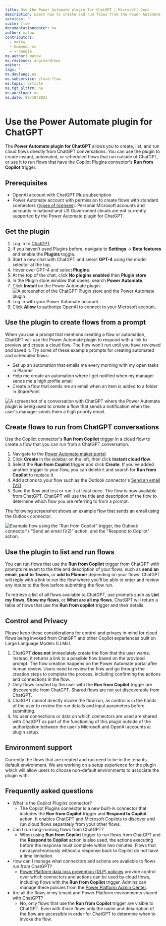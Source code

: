```yaml
---
title: Use the Power Automate plugin for ChatGPT | Microsoft Docs
description: Learn how to create and run flows from the Power Automate plugin for ChatGPT
services: ''
suite: flow
documentationcenter: na
author: matow
contributors:
  - matow
  - hamenon-ms
  - v-aangie
ms.author: matow
ms.reviewer: angieandrews
editor: ''
tags: ''
ms.devlang: na
ms.subservice: cloud-flow
ms.topic: article
ms.tgt_pltfrm: na
ms.workload: na
ms.date: 09/18/2023
---
```


# Use the Power Automate plugin for ChatGPT

The **Power Automate plugin for ChatGPT** allows you to create, list, and run  cloud flows directly from ChatGPT conversations. You can use the plugin to create instant, automated, or scheduled flows that run outside of ChatGPT, or use it to run flows that have the Copilot Plugins connector's **Run from Copilot** trigger.

## Prerequisites

* OpenAI account with ChatGPT Plus subscription
* Power Automate account with permission to create flows with standard connectors ([types of licenses](/power-platform/admin/power-automate-licensing/types)). Personal Microsoft accounts and accounts in national and US Government clouds are not currently supported by the Power Automate plugin for ChatGPT.

## Get the plugin

1. Log in to [ChatGPT](https://chat.openai.com)
1. If you haven't used Plugins before, navigate to **Settings** ->  **Beta features** and enable the **Plugins** toggle.
1. Start a new chat with ChatGPT and select **GPT-4** using the model selector at the top.
1. Hover over GPT-4 and select **Plugins**.
1. At the top of the chat, click **No plugins enabled** then **Plugin store**.
1. In the Plugin store window that opens, search **Power Automate**.
1. Click **Install** on the Power Automate plugin:
![A screenshot of the ChatGPT Plugin store and the Power Automate plugin](image-1.png)
1. Log in with your Power Automate account.
1. Click **Allow** to authorize OpenAI to connect to your Microsoft account.

## Use the plugin to create flows from a prompt

When you use a prompt that mentions creating a flow or automation, ChatGPT will use the Power Automate plugin to respond with a link to preview and create a cloud flow. The flow won't run until you have reviewed and saved it. Try some of these example prompts for creating automated and scheduled flows:

* Set up an automation that emails me every morning with my open tasks in Planner
* Help me create an automation where I get notified when my manager sends me a high profile email
* Create a flow that sends me an email when an item is added to a folder in SharePoint

![A screenshot of a conversation with ChatGPT where the Power Automate plugin is being used to create a flow that sends a notification when the user's manager sends them a high priority email.](image-2.png)

## Create flows to run from ChatGPT conversations

Use the Copilot connector's **Run from Copilot** trigger in a cloud flow to create a flow that you can run from a ChatGPT conversation.

1. Navigate to the [Power Automate maker portal](https://make.powerautomate.com)
1. Click **Create** in the sidebar on the left, then click **Instant cloud flow**.
1. Select the **Run from Copilot** trigger and click **Create**. If you've added another trigger to your flow, you can delete it and search for **Run from Copilot** to replace it.
1. Add actions to your flow such as the Outlook connector's [Send an email (V2)](/connectors/office365/#send-an-email-(v2)).
1. Save the flow and test or run it at least once. The flow is now available from ChatGPT. ChatGPT will use the title and description of the flow to determine which flow you are referring to from a prompt.

The following screenshot shows an example flow that sends an email using the Outlook connector.

![Example flow using the "Run from Copilot" trigger, the Outlook connector's "Send an email (V2)" action, and the "Respond to Copilot" action.](image-3.png)

## Use the plugin to list and run flows

You can run flows that use the **Run from Copilot** trigger from ChatGPT with prompts relevant to the title and description of your flows, such as **send an email**, **post to Teams**, or **add to Planner** depending on your flows. ChatGPT will reply with a link to run the flow where you'll be able to enter and review any inputs to the flow before submitting the flow run.

To retrieve a list of all flows available to ChatGPT, use prompts such as **List my flows**, **Show my flows**, or **What are all my flows**. ChatGPT will return a table of flows that use the **Run from copilot** trigger and their details.

## Control and Privacy

Please keep these considerations for control and privacy in mind for cloud flows being invoked from ChatGPT and other Copilot experiences built on Large Language Models (LLMs).
1. ChatGPT **does not** immediately create the flow that the user wants. Instead, it returns a link to a possible flow based on the provided prompt. The flow creation happens on the Power Automate portal after human review. Users need to review the flow and go through the creation steps to complete the process, including confirming the actions and connections in the flow.
1. Only flows created by the user with the **Run from Copilot** trigger are discoverable from ChatGPT. Shared flows are not yet discoverable from ChatGPT.
1. ChatGPT cannot directly invoke the flow run, as control is in the hands of the user to review the run details and input parameters before submitting.
1. No user connections or data on which connectors are used are shared with ChatGPT as part of the functioning of this plugin outside of the authorization between the user's Microsoft and OpenAI accounts at plugin setup.

## Environment support

Currently the flows that are created and run need to be in the tenants default environment. We are working on a setup experience for the plugin which will allow users to choose non-default environments to associate the plugin with.


## Frequently asked questions

* What is the Copilot Plugins connector?
  * The Copilot Plugins connector is a new built-in connector that includes the **Run from Copilot** trigger and **Respond to Copilot** action. It enables ChatGPT and Microsoft Copilots to discover and run cloud flows separately from your other flows.
* Can I run long-running flows from ChatGPT?
  * When using **Run from Copilot** trigger to run flows from ChatGPT and the **Respond to Copilot** action is also used, the actions executing before the response must complete within two minutes. Flows that run asynchronously without a response back to Copilot do not have a time limitation.
* How can I manage what connectors and actions are available to flows run from ChatGPT?
  * [Power Platform data loss prevention (DLP) policies](/power-platform/admin/wp-data-loss-prevention) provide control over which connectors and actions can be used by cloud flows, including flows with the **Run from Copilot** trigger. Admins can manage these policies from the [Power Platform Admin Center](https://admin.powerplatform.com).
* Are all the flows in my tenant and Power Platform environments shared with ChatGPT?
  * No, only flows that use the **Run from Copilot** trigger are visible to ChatGPT. Even with those flows only the name and description of the flow are accessible in order for ChatGPT to determine when to invoke the flow.